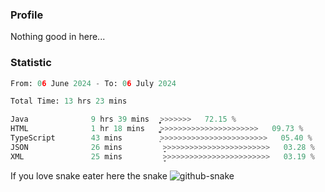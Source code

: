### Profile 

Nothing good in here...

### Statistic
<!--START_SECTION:waka-->

```python
From: 06 June 2024 - To: 06 July 2024

Total Time: 13 hrs 23 mins

Java              9 hrs 39 mins   ͎͎͎͎͎͎͎͎͎͎͎͎͎͎͎͎͎͎>>>>>>>   72.15 %
HTML              1 hr 18 mins    ͎͎͚>>>>>>>>>>>>>>>>>>>>>>   09.73 %
TypeScript        43 mins         ͎>>>>>>>>>>>>>>>>>>>>>>>>   05.40 %
JSON              26 mins         ̞>>>>>>>>>>>>>>>>>>>>>>>>   03.28 %
XML               25 mins         ̞>>>>>>>>>>>>>>>>>>>>>>>>   03.19 %
```

<!--END_SECTION:waka-->

If you love snake eater here the snake 
<picture>
  <source media="(prefers-color-scheme: dark)" srcset="https://github.com/pradana4648/pradana4648/blob/c0566a83ca6ea5f2e46bab00e717c4c82b4b5c4c/github-contribution-grid-snake-dark.svg" />
  <source media="(prefers-color-scheme: light)" srcset="https://github.com/pradana4648/pradana4648/blob/c0566a83ca6ea5f2e46bab00e717c4c82b4b5c4c/github-contribution-grid-snake.svg" />
  <img alt="github-snake" src="https://github.com/pradana4648/pradana4648/blob/c0566a83ca6ea5f2e46bab00e717c4c82b4b5c4c/github-contribution-grid-snake.svg" />
</picture>
